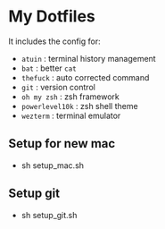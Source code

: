 # My Dotfiles

It includes the config for:
- `atuin` : terminal history management
- `bat` : better `cat`
- `thefuck` : auto corrected command
- `git` : version control
- `oh my zsh` : zsh framework
- `powerlevel10k` : zsh shell theme
- `wezterm` : terminal emulator

## Setup for new mac
- sh setup_mac.sh

## Setup git
- sh setup_git.sh